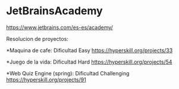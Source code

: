 # JetBrainsAcademy
https://www.jetbrains.com/es-es/academy/


Resolucion de proyectos:

*Maquina de cafe: Dificultad Easy
https://hyperskill.org/projects/33

*Juego de la vida: Dificultad Hard
https://hyperskill.org/projects/54

*Web Quiz Engine (spring): Dificultad Challenging
https://hyperskill.org/projects/91
